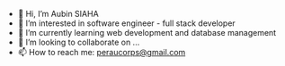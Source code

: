 - 👋 Hi, I’m Aubin SIAHA
- 👀 I’m interested in software engineer - full stack developer 
- 🌱 I’m currently learning web development and database management
- 💞️ I’m looking to collaborate on ...
- 📫 How to reach me: peraucorps@gmail.com
